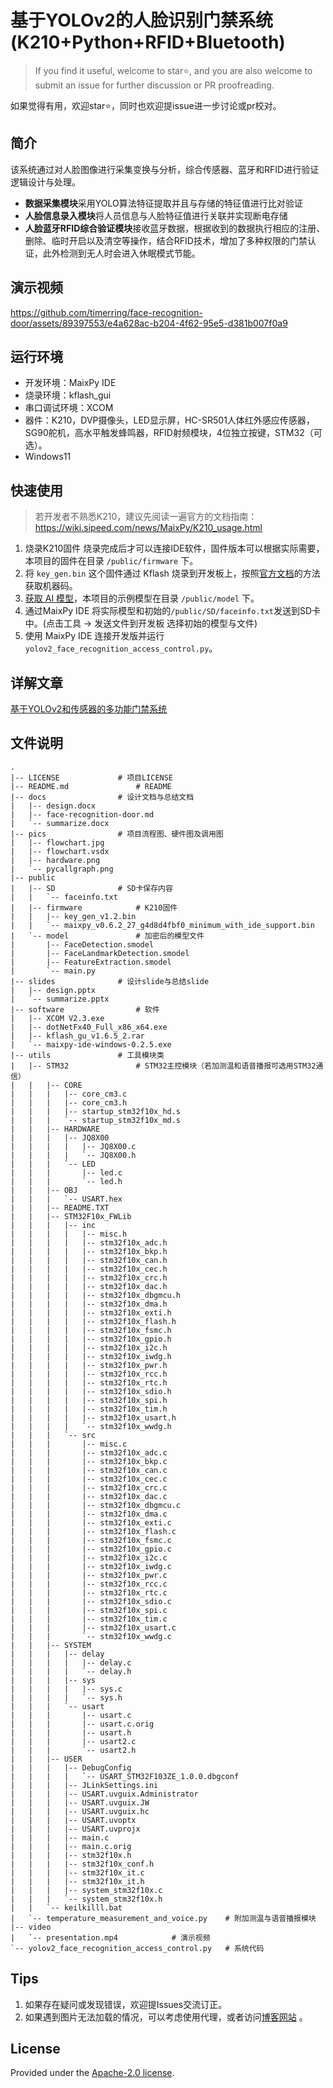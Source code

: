 # 基于YOLOv2的人脸识别门禁系统(K210+Python+RFID+Bluetooth)
>  If you find it useful, welcome to star⭐, and you are also welcome to submit an issue for further discussion or PR proofreading.

如果觉得有用，欢迎star⭐，同时也欢迎提issue进一步讨论或pr校对。

## 简介

该系统通过对人脸图像进行采集变换与分析，综合传感器、蓝牙和RFID进行验证逻辑设计与处理。

+ **数据采集模块**采用YOLO算法特征提取并且与存储的特征值进行比对验证
+ **人脸信息录入模块**将人员信息与人脸特征值进行关联并实现断电存储
+ **人脸蓝牙RFID综合验证模块**接收蓝牙数据，根据收到的数据执行相应的注册、删除、临时开启以及清空等操作，结合RFID技术，增加了多种权限的门禁认证，此外检测到无人时会进入休眠模式节能。

## 演示视频



https://github.com/timerring/face-recognition-door/assets/89397553/e4a628ac-b204-4f62-95e5-d381b007f0a9



## 运行环境

- 开发环境：MaixPy IDE
- 烧录环境：kflash_gui
- 串口调试环境：XCOM
- 器件：K210，DVP摄像头，LED显示屏，HC-SR501人体红外感应传感器，SG90舵机，高水平触发蜂鸣器，RFID射频模块，4位独立按键，STM32（可选）。
- Windows11

## 快速使用

>  若开发者不熟悉K210，建议先阅读一遍官方的文档指南：https://wiki.sipeed.com/news/MaixPy/K210_usage.html

1. 烧录K210固件 烧录完成后才可以连接IDE软件，固件版本可以根据实际需要，本项目的固件在目录 `/public/firmware` 下。
2. 将 `key_gen.bin` 这个固件通过 Kflash 烧录到开发板上，按照[官方文档](https://wiki.sipeed.com/news/MaixPy/K210_usage.html#%E5%A6%82%E4%BD%95%E8%8E%B7%E5%8F%96%E5%BC%80%E5%8F%91%E6%9D%BF%EF%BC%88%E6%9C%BA%E5%99%A8%E7%A0%81%EF%BC%89)的方法获取机器码。
3. [获取 AI 模型](https://maixhub.com/model/zoo/60)，本项目的示例模型在目录 `/public/model` 下。
4. 通过MaixPy IDE 将实际模型和初始的`/public/SD/faceinfo.txt`发送到SD卡中。(点击工具 -> 发送文件到开发板 选择初始的模型与文件)
5. 使用 MaixPy IDE 连接开发版并运行 `yolov2_face_recognition_access_control.py`。

## 详解文章

[基于YOLOv2和传感器的多功能门禁系统](https://github.com/timerring/face-recognition-door/blob/main/docs/face-recognition-door.md)

## 文件说明

```
.
|-- LICENSE				# 项目LICENSE
|-- README.md				# README
|-- docs				# 设计文档与总结文档
|   |-- design.docx
|   |-- face-recognition-door.md
|   `-- summarize.docx
|-- pics				# 项目流程图、硬件图及调用图
|   |-- flowchart.jpg
|   |-- flowchart.vsdx
|   |-- hardware.png
|   `-- pycallgraph.png
|-- public
|   |-- SD				# SD卡保存内容
|   |   `-- faceinfo.txt
|   |-- firmware			# K210固件
|   |   |-- key_gen_v1.2.bin
|   |   `-- maixpy_v0.6.2_27_g4d8d4fbf0_minimum_with_ide_support.bin
|   `-- model				# 加密后的模型文件
|       |-- FaceDetection.smodel
|       |-- FaceLandmarkDetection.smodel
|       |-- FeatureExtraction.smodel
|       `-- main.py
|-- slides				# 设计slide与总结slide
|   |-- design.pptx
|   `-- summarize.pptx
|-- software				# 软件
|   |-- XCOM V2.3.exe
|   |-- dotNetFx40_Full_x86_x64.exe
|   |-- kflash_gu_v1.6.5_2.rar
|   `-- maixpy-ide-windows-0.2.5.exe
|-- utils				# 工具模块类
|   |-- STM32				# STM32主控模块（若加测温和语音播报可选用STM32通信）
|   |   |-- CORE
|   |   |   |-- core_cm3.c
|   |   |   |-- core_cm3.h
|   |   |   |-- startup_stm32f10x_hd.s
|   |   |   `-- startup_stm32f10x_md.s
|   |   |-- HARDWARE
|   |   |   |-- JQ8X00
|   |   |   |   |-- JQ8X00.c
|   |   |   |   `-- JQ8X00.h
|   |   |   `-- LED
|   |   |       |-- led.c
|   |   |       `-- led.h
|   |   |-- OBJ
|   |   |   `-- USART.hex
|   |   |-- README.TXT
|   |   |-- STM32F10x_FWLib
|   |   |   |-- inc
|   |   |   |   |-- misc.h
|   |   |   |   |-- stm32f10x_adc.h
|   |   |   |   |-- stm32f10x_bkp.h
|   |   |   |   |-- stm32f10x_can.h
|   |   |   |   |-- stm32f10x_cec.h
|   |   |   |   |-- stm32f10x_crc.h
|   |   |   |   |-- stm32f10x_dac.h
|   |   |   |   |-- stm32f10x_dbgmcu.h
|   |   |   |   |-- stm32f10x_dma.h
|   |   |   |   |-- stm32f10x_exti.h
|   |   |   |   |-- stm32f10x_flash.h
|   |   |   |   |-- stm32f10x_fsmc.h
|   |   |   |   |-- stm32f10x_gpio.h
|   |   |   |   |-- stm32f10x_i2c.h
|   |   |   |   |-- stm32f10x_iwdg.h
|   |   |   |   |-- stm32f10x_pwr.h
|   |   |   |   |-- stm32f10x_rcc.h
|   |   |   |   |-- stm32f10x_rtc.h
|   |   |   |   |-- stm32f10x_sdio.h
|   |   |   |   |-- stm32f10x_spi.h
|   |   |   |   |-- stm32f10x_tim.h
|   |   |   |   |-- stm32f10x_usart.h
|   |   |   |   `-- stm32f10x_wwdg.h
|   |   |   `-- src
|   |   |       |-- misc.c
|   |   |       |-- stm32f10x_adc.c
|   |   |       |-- stm32f10x_bkp.c
|   |   |       |-- stm32f10x_can.c
|   |   |       |-- stm32f10x_cec.c
|   |   |       |-- stm32f10x_crc.c
|   |   |       |-- stm32f10x_dac.c
|   |   |       |-- stm32f10x_dbgmcu.c
|   |   |       |-- stm32f10x_dma.c
|   |   |       |-- stm32f10x_exti.c
|   |   |       |-- stm32f10x_flash.c
|   |   |       |-- stm32f10x_fsmc.c
|   |   |       |-- stm32f10x_gpio.c
|   |   |       |-- stm32f10x_i2c.c
|   |   |       |-- stm32f10x_iwdg.c
|   |   |       |-- stm32f10x_pwr.c
|   |   |       |-- stm32f10x_rcc.c
|   |   |       |-- stm32f10x_rtc.c
|   |   |       |-- stm32f10x_sdio.c
|   |   |       |-- stm32f10x_spi.c
|   |   |       |-- stm32f10x_tim.c
|   |   |       |-- stm32f10x_usart.c
|   |   |       `-- stm32f10x_wwdg.c
|   |   |-- SYSTEM
|   |   |   |-- delay
|   |   |   |   |-- delay.c
|   |   |   |   `-- delay.h
|   |   |   |-- sys
|   |   |   |   |-- sys.c
|   |   |   |   `-- sys.h
|   |   |   `-- usart
|   |   |       |-- usart.c
|   |   |       |-- usart.c.orig
|   |   |       |-- usart.h
|   |   |       |-- usart2.c
|   |   |       `-- usart2.h
|   |   |-- USER
|   |   |   |-- DebugConfig
|   |   |   |   `-- USART_STM32F103ZE_1.0.0.dbgconf
|   |   |   |-- JLinkSettings.ini
|   |   |   |-- USART.uvguix.Administrator
|   |   |   |-- USART.uvguix.JW
|   |   |   |-- USART.uvguix.hc
|   |   |   |-- USART.uvoptx
|   |   |   |-- USART.uvprojx
|   |   |   |-- main.c
|   |   |   |-- main.c.orig
|   |   |   |-- stm32f10x.h
|   |   |   |-- stm32f10x_conf.h
|   |   |   |-- stm32f10x_it.c
|   |   |   |-- stm32f10x_it.h
|   |   |   |-- system_stm32f10x.c
|   |   |   `-- system_stm32f10x.h
|   |   `-- keilkilll.bat
|   `-- temperature_measurement_and_voice.py	# 附加测温与语音播报模块
|-- video
|   `-- presentation.mp4			# 演示视频
`-- yolov2_face_recognition_access_control.py	# 系统代码
```

## Tips

1. 如果存在疑问或发现错误，欢迎提Issues交流订正。
2. 如果遇到图片无法加载的情况，可以考虑使用代理，或者访问[博客网站](https://blog.csdn.net/m0_52316372) 。

## License

Provided under the [Apache-2.0 license](https://github.com/timerring/mmpretrain/blob/main/LICENSE).
